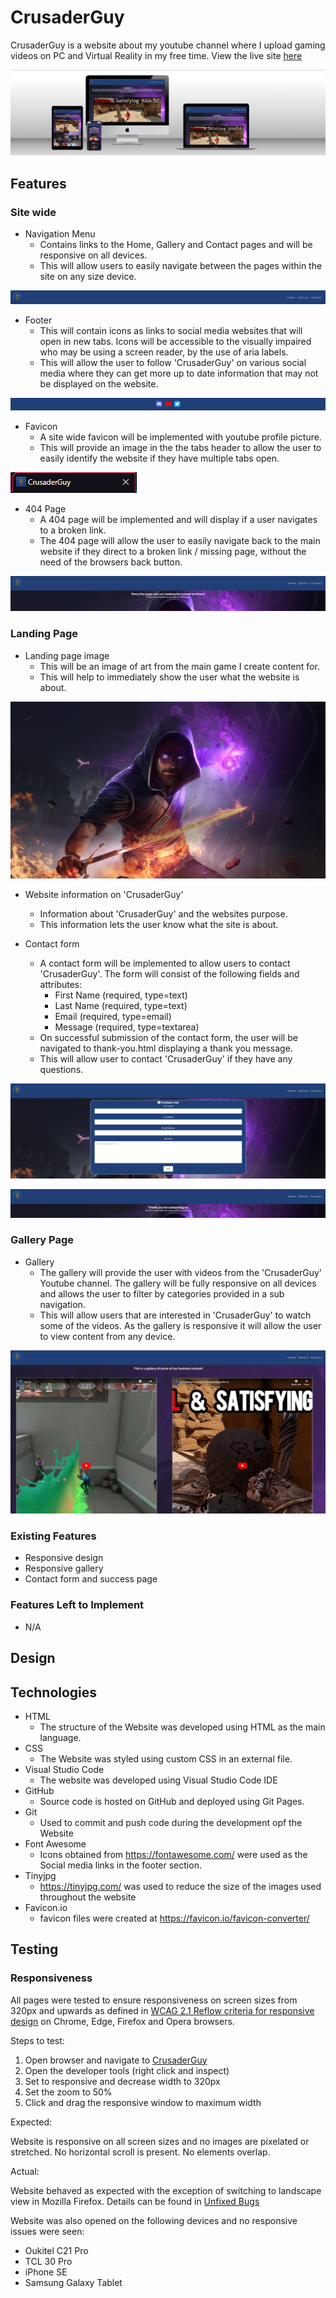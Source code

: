 # CrusaderGuy

CrusaderGuy is a website about my youtube channel where I upload gaming videos on PC and Virtual Reality in my free time.
View the live site [here](https://jbcrusader.github.io/miniature-umbrella/)

![Mockup](docs/readme_images/mockup.png)

## Features

### Site wide
* Navigation Menu
    * Contains links to the Home, Gallery and Contact pages and will be responsive on all devices.
    * This will allow users to easily navigate between the pages within the site on any size device. 

![Nav Menu](docs/readme_images/navbar.png)
* Footer
    * This will contain icons as links to social media websites that will open in new tabs. Icons will be accessible to the visually impaired who may be using a screen reader, by the use of aria labels.
    * This will allow the user to follow 'CrusaderGuy' on various social media where they can get more up to date information that may not be displayed on the website.

![Footer](docs/readme_images/footer.png)
* Favicon
    * A site wide favicon will be implemented with youtube profile picture.
    * This will provide an image in the the tabs header to allow the user to easily identify the website if they have multiple tabs open.

![Favicon](docs/readme_images/sitefavicon.png)
* 404 Page
    * A 404 page will be implemented and will display if a user navigates to a broken link.
    * The 404 page will allow the user to easily navigate back to the main website if they direct to a broken link / missing page, without the need  of the browsers back button.

![404](docs/readme_images/404.png)

### Landing Page
* Landing page image
    * This will be an image of art from the main game I create content for.
    * This will help to immediately show the user what the website is about. 

![Landing Page Image](docs/readme_images/bsartwork.jpg)
* Website information on 'CrusaderGuy'
    * Information about 'CrusaderGuy' and the websites purpose.
    * This information lets the user know what the site is about. 

* Contact form
    * A contact form will be implemented to allow users to contact 'CrusaderGuy'. The form will consist of the following fields and attributes: 
        * First Name (required, type=text)
        * Last Name (required, type=text)
        * Email (required, type=email)
        * Message (required, type=textarea)
    * On successful submission of the contact form, the user will be navigated to thank-you.html displaying a thank you message.
    * This will allow user to contact 'CrusaderGuy' if they have any questions.

![Contact Form](docs/readme_images/contact.png)

![Contact Form Received](docs/readme_images/recieved.png)

### Gallery Page
* Gallery
    * The gallery will provide the user with videos from the 'CrusaderGuy' Youtube channel. The gallery will be fully responsive on all devices and allows the user to filter by categories provided in a sub navigation.
    * This will allow users that are interested in 'CrusaderGuy' to watch some of the videos. As the gallery is responsive it will allow the user to view content from any device. 

![Gallery](docs/readme_images/gallery.png)

### Existing Features

* Responsive design
* Responsive gallery
* Contact form and success page

### Features Left to Implement

* N/A

## Design

## Technologies

* HTML
    * The structure of the Website was developed using HTML as the main language.
* CSS
    * The Website was styled using custom CSS in an external file.
* Visual Studio Code
    * The website was developed using Visual Studio Code IDE
* GitHub
    * Source code is hosted on GitHub and deployed using Git Pages.
* Git 
    * Used to commit and push code during the development opf the Website
* Font Awesome
    * Icons obtained from https://fontawesome.com/ were used as the Social media links in the footer section. 
* Tinyjpg
    * https://tinyjpg.com/ was used to reduce the size of the images used throughout the website
* Favicon.io
    * favicon files were created at https://favicon.io/favicon-converter/ 

## Testing 

### Responsiveness

All pages were tested to ensure responsiveness on screen sizes from 320px and upwards as defined in [WCAG 2.1 Reflow criteria for responsive design](https://www.w3.org/WAI/WCAG21/Understanding/reflow.html) on Chrome, Edge, Firefox and Opera browsers.

Steps to test:

1. Open browser and navigate to [CrusaderGuy](https://jbcrusader.github.io/miniature-umbrella/)
2. Open the developer tools (right click and inspect)
3. Set to responsive and decrease width to 320px
4. Set the zoom to 50%
5. Click and drag the responsive window to maximum width

Expected:

Website is responsive on all screen sizes and no images are pixelated or stretched.
No horizontal scroll is present.
No elements overlap.

Actual:

Website behaved as expected with the exception of switching to landscape view in Mozilla Firefox. Details can be found in [Unfixed Bugs](#Unfixed-Bugs)

Website was also opened on the following devices and no responsive issues were seen:

- Oukitel C21 Pro
- TCL 30 Pro
- iPhone SE
- Samsung Galaxy Tablet
